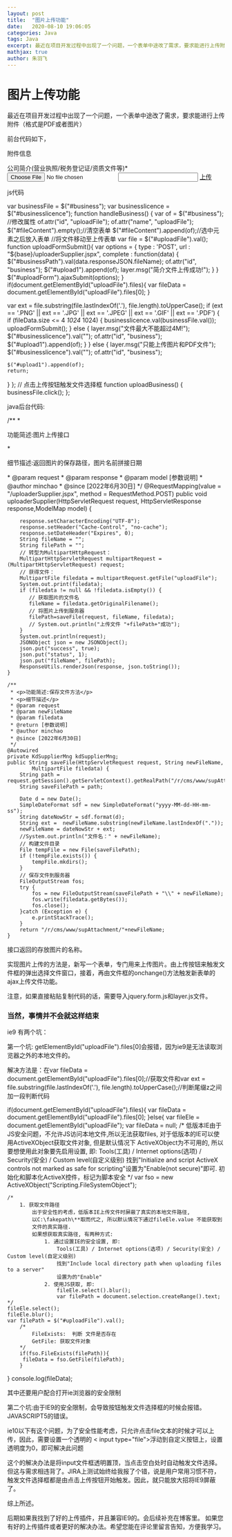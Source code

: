 ```yaml
---
layout: post
title:  "图片上传功能"
date:   2020-08-10 19:06:05
categories: Java
tags: Java
excerpt: 最近在项目开发过程中出现了一个问题，一个表单中途改了需求，要求能进行上传附件（格式是PDF或者图片）
mathjax: true
author:	朱羽飞
---
```


# 图片上传功能

最近在项目开发过程中出现了一个问题，一个表单中途改了需求，要求能进行上传附件（格式是PDF或者图片）

前台代码如下，

 <form id="supplierForm" action="">
  <div class="row form-div">
   <p class="col-lg-12 col-md-12 col-sm-12 col-xs-12 form-title">附件信息</p>
   <div class="col-lg-6 col-md-6 col-sm-6 col-xs-12 form-group">
   <label for="business-licence">公司简介(营业执照/税务登记证/资质文件等)<span class="require">*</span></label>
   <div class="upload" id="upload1">
    <input class="file-input" type="file" id="business" onchange="handleBusiness()" >
    <input id="businesslicence" type="text"  value="" class="form-control" readonly="readonly">
    <a id="businessBtn" href="javascript:void(0);"
     class="btn btn-info" onclick="uploadBusiness()">上传</a>
   </div>
  </div>
 </form>

 <!-- 图片的表单   -->
 <form id="uploadForm" method="post" enctype="multipart/form-data"
  target="hiddenIframe" style="display: none; width: 0px; height: 0px;">
  <span id="fileContent"></span>
  <input type="submit" onclick="uploadFormSubmit()">
 </form>

js代码

 var businessFile = $("#business");
 var businesslicence = $("#businesslicence");
 function handleBusiness() {
  var of = $("#business");
  //修改属性
  of.attr("id", "uploadFile");
  of.attr("name", "uploadFile");
  $("#fileContent").empty();//清空表单
  $("#fileContent").append(of);//选中元素之后放入表单
  //将文件移动至上传表单
  var file = $("#uploadFile").val();
  function uploadFormSubmit(){
    var options = {
      type : 'POST',
      url : "${base}/uploaderSupplier.jspx",
      complete : function(data) {
       $("#businessPath").val(data.responseJSON.fileName);
       of.attr("id", "business");
       $("#upload1").append(of);
       layer.msg("简介文件上传成功!");
      }
     }
     $("#uploadForm").ajaxSubmit(options);
   }
   if(document.getElementById("uploadFile").files){
    var fileData = document.getElementById("uploadFile").files[0];
   }

   var ext = file.substring(file.lastIndexOf('.'), file.length).toUpperCase();
   if (ext == '.PNG' || ext == '.JPG' || ext == '.JPEG' || ext == '.GIF' || ext == '.PDF') {
    if (fileData.size <= 4 *1024* 1024) {
     businesslicence.val(businessFile.val());
     uploadFormSubmit();
    } else {
     layer.msg("文件最大不能超过4M!");
     $("#businesslicence").val("");
     of.attr("id", "business");
     $("#upload1").append(of);
    }
   } else {
    layer.msg("只能上传图片和PDF文件");
    $("#businesslicence").val("");
    of.attr("id", "business");

    $("#upload1").append(of);
    return;
   }
  };
  //  点击上传按钮触发文件选择框
  function uploadBusiness() {
   businessFile.click();
  };

java后台代码:

 /**
     * <p>功能简述:图片上传接口</p>
     * <p>细节描述:返回图片的保存路径，图片名前拼接日期</p>
     * @param request
     * @param response
     * @param model [参数说明]
     * @author minchao
     * @since [2022年6月30日]
     */
    @RequestMapping(value = "/uploaderSupplier.jspx", method = RequestMethod.POST)
    public void uploaderSupplier(HttpServletRequest request, HttpServletResponse response,ModelMap model) {

        response.setCharacterEncoding("UTF-8");  
        response.setHeader("Cache-Control", "no-cache");  
        response.setDateHeader("Expires", 0);    
        String fileName = "";
        String filePath = ""; 
        // 转型为MultipartHttpRequest：   
        MultipartHttpServletRequest multipartRequest = (MultipartHttpServletRequest) request;   
        // 获得文件：  
        MultipartFile filedata = multipartRequest.getFile("uploadFile");   
        System.out.print(filedata);
        if (filedata != null && !filedata.isEmpty()) {   
           // 获取图片的文件名  
           fileName = filedata.getOriginalFilename();  
           // 将图片上传到服务器  
           filePath=saveFile(request, fileName, filedata);    
           // System.out.println("上传文件 "+filePath+"成功");  
        }  
        System.out.println(request);
        JSONObject json = new JSONObject();
        json.put("success", true);
        json.put("status", 1);
        json.put("fileName", filePath);
        ResponseUtils.renderJson(response, json.toString());
    }
    
    /**
     * <p>功能简述:保存文件方法</p>
     * <p>细节描述</p>
     * @param request
     * @param newFileName
     * @param filedata
     * @return [参数说明]
     * @author minchao
     * @since [2022年6月30日]
     */
    @Autowired
    private KdSupplierMng kdSupplierMng;
    public String saveFile(HttpServletRequest request, String newFileName,  
            MultipartFile filedata) {  
        String path = request.getSession().getServletContext().getRealPath("/r/cms/www/supAttachment/");
        String saveFilePath = path; 
        
        Date d = new Date(); 
        SimpleDateFormat sdf = new SimpleDateFormat("yyyy-MM-dd-HH-mm-ss");
        String dateNowStr = sdf.format(d); 
        String ext =  newFileName.substring(newFileName.lastIndexOf("."));
        newFileName = dateNowStr + ext;
        //System.out.println("文件名：" + newFileName); 
        // 构建文件目录  
        File tempFile = new File(saveFilePath);  
        if (!tempFile.exists()) {  
            tempFile.mkdirs();  
        }  
        // 保存文件到服务器  
        FileOutputStream fos;  
        try {  
            fos = new FileOutputStream(saveFilePath + "\\" + newFileName);  
            fos.write(filedata.getBytes());  
            fos.close();  
        }catch (Exception e) {  
            e.printStackTrace();  
        }  
        return "/r/cms/www/supAttachment/"+newFileName;  
    } 

接口返回的存放图片的名称。

实现图片上传的方法是，新写一个表单，专门用来上传图片。由上传按钮来触发文件框的弹出选择文件窗口，接着，再由文件框的onchange()方法触发新表单的ajax上传文件功能。

注意，如果直接粘贴复制代码的话，需要导入jquery.form.js和layer.js文件。

### 当然，事情并不会就这样结束

ie9 有两个坑：

第一个坑:
getElementById("uploadFile").files[0]会报错，因为ie9是无法读取浏览器之外的本地文件的。

解决方法是：在var fileData = document.getElementById("uploadFile").files[0];//获取文件和var ext = file.substring(file.lastIndexOf('.'), file.length).toUpperCase();//判断尾缀z之间加一段判断代码

 if(document.getElementById("uploadFile").files){
  var fileData = document.getElementById("uploadFile").files[0];
 }else{
   var fileEle = document.getElementById("uploadFile");
   var fileData = null;
   /*
        低版本IE由于JS安全问题，不允许JS访问本地文件,所以无法获取files, 对于低版本的IE可以使用ActiveXObject获取文件对象, 但是默认情况下
        ActiveXObject为不可用的, 所以要想使用此对象要先启用设置, 即:  Tools(工具) / Internet options(选项) / Security(安全) / Custom level(自定义级别)
        找到"Initialize and script ActiveX controls not marked as safe for scripting"设置为"Enable(not secure)"即可.
        初始化和脚本化ActiveX控件，标记为脚本安全
        */
    var fso = new ActiveXObject("Scripting.FileSystemObject");

    /*
        1. 获取文件路径
            出于安全性的考虑，低版本IE上传文件时屏蔽了真实的本地文件路径,
            以C:\fakepath\**取而代之, 所以默认情况下通过fileEle.value 不能获取到
            文件的真实路径.
            如果想获取真实路径, 有两种方式:
                1. 通过设置IE的安全设置, 即:
                    Tools(工具) / Internet options(选项) / Security(安全) / Custom level(自定义级别)
                    找到"Include local directory path when uploading files to a server"
                    设置为的"Enable"
                2. 使用JS获取, 即:
                    fileEle.select().blur();
                    var filePath = document.selection.createRange().text;
    */
    fileEle.select();
    fileEle.blur();
    var filePath = $("#uploadFile").val();
        /*
            FileExists:  判断 文件是否存在
            GetFile: 获取文件对象
        */
        if(fso.FileExists(filePath)){
         fileData = fso.GetFile(filePath);
        }

 }
 console.log(fileData);

其中还要用户配合打开ie浏览器的安全限制

第二个坑:由于IE9的安全限制，会导致按钮触发文件选择框的时候会报错。JAVASCRIPT5的错误。

ie10以下有这个问题，为了安全性能考虑，只允许点击file文本的时候才可以上传，因此，需要设置一个透明的 <  input type="file">浮动到自定义按钮上，设置透明度为0，即可解决此问题

这个的解决办法是将input文件框透明置顶，当点击空白处时自动触发文件选择。但这与需求相违背了。JIRA上测试始终给我报了个错，说是用户常用习惯不符，触发文件选择框都是由点击上传按钮开始触发。因此，就只能放大招将IE9屏蔽了。

综上所述。

后期如果我找到了好的上传插件，并且兼容IE9的。会后续补充在博客里。
如果您有好的上传插件或者更好的解决办法。希望您能在评论里留言告知，方便我学习。
